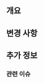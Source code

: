 ## 개요

<!-- 이 PR은 무엇을 하는지 간단히 설명해주세요.
- 새로운 로그인 기능 추가
-->

## 변경 사항

<!-- 이 PR로 인해 어떤 것이 변경되는지 나열해주세요.
- [x] 🐛 Fix : 오류 수정
- [x] ✨ Feat : 새로운 기능
- [x] 🔧 Modify : 위치 변경
- [x] 🤖 Refactor : 코드 리팩토링
- [x] ✅ Test : 테스트 코드 추가
- [x] 💡 Comment : 필요한 주석 추가 및 변경
- [x] 🚚 Chore : 환경설정 변경
- [x] 🎨 Style : 의미 없는 코드 형식 수정
- [x] 🔥 Remove : 삭제
- [x] 📝 Docs : 문서 수정
-->

## 추가 정보

<!-- 이 PR에 대해 필요한 후속 작업이 있다면 추가해주세요.
- [ ] 로그인 페이지 추가 필요
- [ ] 로그인 API 연결 필요
-->

### 관련 이슈

<!--
문제를 해결한다면 Fix 또는 Resolve
일반적으로는 Closes #123
-->


